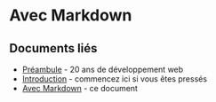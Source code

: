 # Avec Markdown

## Documents liés

* [Préambule][] - 20 ans de développement web
* [Introduction][] - commencez ici si vous êtes pressés
* [Avec Markdown][] - ce document

[Préambule]: <preambule.md>
[Introduction]: <intro.md>
[Avec Markdown]: <markdown.md>
[next.js]: <https://zeit.co/blog/next2>
[React]: <https://facebook.github.io/react/>
[node.js]: <https://nodejs.org/>
[n-install]: <https://github.com/mklement0/n-install>
